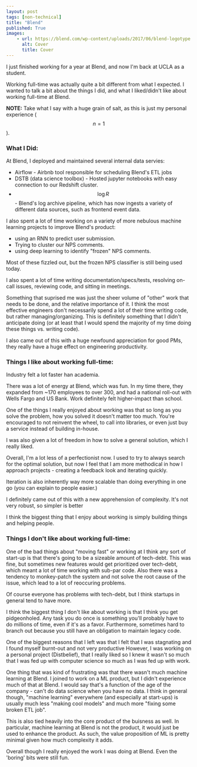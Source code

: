 ```yaml
---
layout: post
tags: [non-technical]
title: "Blend"
published: True
images:
    - url: https://blend.com/wp-content/uploads/2017/06/blend-logotype.png
      alt: Cover
      title: Cover
---
```


I just finished working for a year at Blend, and now I'm back at UCLA as a student. 

Working full-time was actually quite a bit different from what I expected.
I wanted to talk a bit about the things I did, and what I liked/didn't like about working full-time at Blend. 

**NOTE:** Take what I say with a huge grain of salt, as this is just my personal experience ($$n=1$$). 

### What I Did:

At Blend, I deployed and maintained several internal data servies:
- Airflow - Airbnb tool responsible for scheduling Blend's ETL jobs
- DSTB (data science toolbox) - Hosted jupyter notebooks with easy connection to our Redshift cluster.
- $$\log R$$ - Blend's log archive pipeline, which has now ingests a variety of different data sources, such as frontend event data.

I also spent a lot of time working on a variety of more nebulous machine learning projects to improve Blend's product: 
- using an RNN to predict user submission.
- Trying to cluster our NPS comments.
- using deep learning to identify "frozen" NPS comments. 

Most of these fizzled out, but the frozen NPS classifier is still being used today.

I also spent a lot of time writing documentation/specs/tests, resolving on-call issues, reviewing code, and sitting in meetings.

Something that suprised me was just the sheer volume of "other" work that needs to be done, and the relative importance of it. I think the most effective engineers don't necessarily spend a lot of their time writing code, but rather managing/organizing. This is definitely something that I didn't anticipate doing (or at least that I would spend the majority of my time doing these things vs. writing code).

I also came out of this with a huge newfound appreciation for good PMs, they really have a huge effect on engineering productivity. 

### Things I like about working full-time:

Industry felt a lot faster han academia.

There was a lot of energy at Blend, which was fun. In my time there, they expanded from ~170 employees to over 300, and had a national roll-out with Wells Fargo and US Bank.
Work definitely felt higher-impact than school. 

One of the things I really enjoyed about working was that so long as you solve the problem, how you solved it doesn't matter too much.
You're encouraged to not reinvent the wheel, to call into libraries, or even just buy a service instead of building in-house.

I was also given a lot of freedom in how to solve a general solution, which I really liked. 

Overall, I'm a lot less of a perfectionist now.
I used to try to always search for the optimal solution, but now I feel that I am more methodical in how I approach projects - creating a feedback look and iterating quickly.

Iteration is also inherently way more scalable than doing everything in one go (you can explain to people easier.)

I definitely came out of this with a new apprehension of complexity. It's not very robust, so simpler is better

I think the biggest thing that I enjoy about working is simply building things and helping people.

### Things I don't like about working full-time:

One of the bad things about "moving fast" or working at I think any sort of start-up is that there's going to be a sizeable amount of tech-debt. 
This was fine, but sometimes new features would get prioritized over tech-debt, which meant a lot of time working with sub-par code. 
Also there was a tendency to monkey-patch the system and not solve the root cause of the issue, which lead to a lot of reoccuring problems.

Of course everyone has problems with tech-debt, but I think startups in general tend to have more.

I think the biggest thing I don't like about working is that I think you get pidgeonholed.
Any task you do once is something you'll probably have to do millions of time, even if it's as a favor.
Furthermore, sometimes hard to branch out because you still have an obligation to maintain legacy code. 

One of the biggest reasons that I left was that I felt that I was stagnating and I found myself burnt-out and not very productive  However, I was working on a personal project (Distbelief), that I really liked so I knew it wasn't so much that I was fed up with computer science so much as I was fed up with work.

One thing that was kind of frustrating was that there wasn't much machine learning at Blend.
I joined to work on a ML product, but I didn't experience much of that at Blend. I would say that's a function of the age of the company - can't do data science when you have no data. 
I think in general though, "machine learning" everywhere (and especially at start-ups) is usually much less "making cool models" and much more "fixing some broken ETL job".

This is also tied heavily into the core product of the buisness as well. In particular, machine learning at Blend is not the product, it would just be used to enhance the product. As such, the value proposition of ML is pretty minimal given how much complexity it adds.

Overall though I really enjoyed the work I was doing at Blend. Even the 'boring' bits were still fun.
